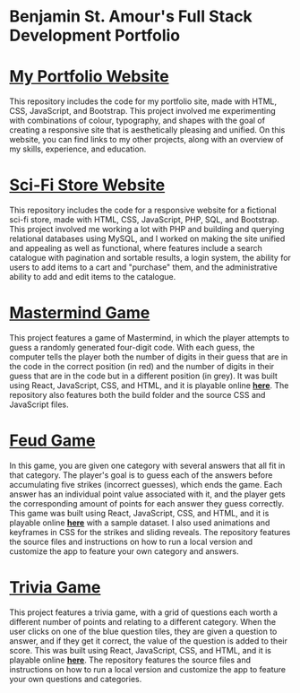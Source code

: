 Benjamin St. Amour's Full Stack Development Portfolio
=====================================================

[My Portfolio Website](https://github.com/benstamour/portfolio-website)
=======================================================================

This repository includes the code for my portfolio site, made with HTML, CSS, JavaScript, and Bootstrap. This project involved me experimenting with combinations of colour, typography, and shapes with the goal of creating a responsive site that is aesthetically pleasing and unified. On this website, you can find links to my other projects, along with an overview of my skills, experience, and education.

[Sci-Fi Store Website](https://bensta.epizy.com/starsprinter)
=============================================================

This repository includes the code for a responsive website for a fictional sci-fi store, made with HTML, CSS, JavaScript, PHP, SQL, and Bootstrap. This project involved me working a lot with PHP and building and querying relational databases using MySQL, and I worked on making the site unified and appealing as well as functional, where features include a search catalogue with pagination and sortable results, a login system, the ability for users to add items to a cart and "purchase" them, and the administrative ability to add and edit items to the catalogue.

[Mastermind Game](https://github.com/benstamour/mastermind)
===========================================================

This project features a game of Mastermind, in which the player attempts to guess a randomly generated four-digit code. With each guess, the computer tells the player both the number of digits in their guess that are in the code in the correct position (in red) and the number of digits in their guess that are in the code but in a different position (in grey). It was built using React, JavaScript, CSS, and HTML, and it is playable online **[here](https://bensta.epizy.com/mastermind)**. The repository also features both the build folder and the source CSS and JavaScript files.

[Feud Game](https://github.com/benstamour/feud)
===============================================

In this game, you are given one category with several answers that all fit in that category. The player's goal is to guess each of the answers before accumulating five strikes (incorrect guesses), which ends the game. Each answer has an individual point value associated with it, and the player gets the corresponding amount of points for each answer they guess correctly. This game was built using React, JavaScript, CSS, and HTML, and it is playable online **[here](https://bensta.epizy.com/feud)** with a sample dataset. I also used animations and keyframes in CSS for the strikes and sliding reveals. The repository features the source files and instructions on how to run a local version and customize the app to feature your own category and answers.

[Trivia Game](https://github.com/benstamour/trivia)
===================================================

This project features a trivia game, with a grid of questions each worth a different number of points and relating to a different category. When the user clicks on one of the blue question tiles, they are given a question to answer, and if they get it correct, the value of the question is added to their score. This was built using React, JavaScript, CSS, and HTML, and it is playable online **[here](https://bensta.epizy.com/trivia)**. The repository features the source files and instructions on how to run a local version and customize the app to feature your own questions and categories.
